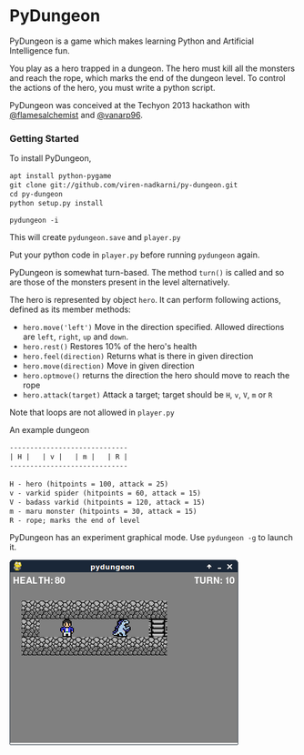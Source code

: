 # PyDungeon
PyDungeon is a game which makes learning Python and Artificial Intelligence fun.

You play as a hero trapped in a dungeon. The hero must kill all the monsters and reach the rope, which marks the end of the dungeon level. To control the actions of the hero, you must write a python script.

PyDungeon was conceived at the Techyon 2013 hackathon with [@flamesalchemist](http://github.com/sahilc) and [@vanarp96](http://github.com/vanarp96).

### Getting Started
To install PyDungeon,

```
apt install python-pygame
git clone git://github.com/viren-nadkarni/py-dungeon.git
cd py-dungeon
python setup.py install
```

```
pydungeon -i
```
This will create `pydungeon.save` and `player.py`

Put your python code in `player.py` before running `pydungeon` again.

PyDungeon is somewhat turn-based. The method `turn()` is called and so are those of the monsters present in the level alternatively. 

The hero is represented by object `hero`. It can perform following actions, defined as its member methods:

* `hero.move('left')` Move in the direction specified. Allowed directions are `left`, `right`, `up` and `down`.
* `hero.rest()` Restores 10% of the hero's health
* `hero.feel(direction)` Returns what is there in given direction
* `hero.move(direction)` Move in given direction
* `hero.optmove()` returns the direction the hero should move to reach the rope
* `hero.attack(target)` Attack a target; target should be `H`, `v`, `V`, `m` or `R`

Note that loops are not allowed in `player.py`

An example dungeon

    -----------------------------
    | H |   | v |   | m |   | R | 
    -----------------------------
    
    H - hero (hitpoints = 100, attack = 25)
    v - varkid spider (hitpoints = 60, attack = 15)
    V - badass varkid (hitpoints = 120, attack = 15)
    m - maru monster (hitpoints = 30, attack = 15)
    R - rope; marks the end of level

PyDungeon has an experiment graphical mode. Use `pydungeon -g` to launch it.

![PyDungeon](./pydungeon_001.png)

